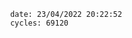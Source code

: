 

                date: 23/04/2022 20:22:52
                cycles: 69120

                         